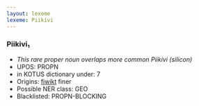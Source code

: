 ```yaml
---
layout: lexeme
lexeme: Piikivi
---
```


###  Piikivi₁

* _This rare proper noun overlaps more common *Piikivi* (silicon)_
* UPOS:  PROPN
* in KOTUS dictionary under:  7
* Origins: [fiwikt](https://fi.wiktionary.org/wiki/Piikivi) finer 
* Possible NER class:  GEO
* Blacklisted:  PROPN-BLOCKING

